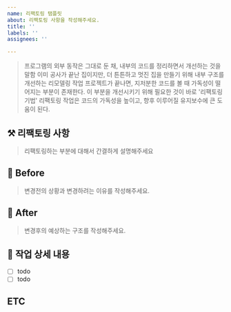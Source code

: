 ```yaml
---
name: 리팩토링 탬플릿
about: 리팩토링 사항을 작성해주세요.
title: ''
labels: ''
assignees: ''

---
```


>프로그램의 외부 동작은 그대로 둔 채, 내부의 코드를 정리하면서 개선하는 것을 말함
이미 공사가 끝난 집이지만, 더 튼튼하고 멋진 집을 만들기 위해 내부 구조를 개선하는 리모델링 작업
프로젝트가 끝나면, 지저분한 코드를 볼 때 가독성이 떨어지는 부분이 존재한다. 이 부분을 개선시키기 위해 필요한 것이 바로 '리팩토링 기법'
리팩토링 작업은 코드의 가독성을 높이고, 향후 이루어질 유지보수에 큰 도움이 된다.

## ⚒️ 리팩토링 사항

> 리팩토링하는 부분에 대해서 간결하게 설명해주세요

## 🪹 Before
> 변경전의 상황과 변경하려는 이유를 작성해주세요.


## 🪺 After
> 변경후의 예상하는 구조를 작성해주세요.


##  🔨 작업 상세 내용
- [ ] todo
- [ ] todo

## ETC
